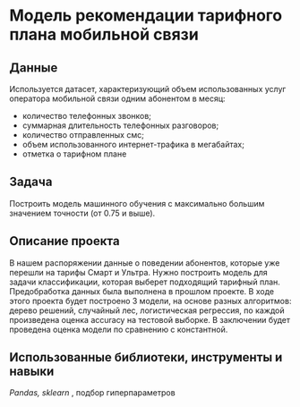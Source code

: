 # Модель рекомендации тарифного плана мобильной связи

## Данные

Используется датасет, характеризующий объем использованных услуг оператора мобильной связи одним абонентом в месяц:
* количество телефонных звонков;
* суммарная длительность телефонных разговоров;
* количество отправленных смс;
* объем использованного интернет-трафика в мегабайтах;
* отметка о тарифном плане

## Задача

Построить модель машинного обучения с максимально большим значением точности (от 0.75 и выше).

## Описание проекта

В нашем распоряжении данные о поведении абонентов, которые уже перешли на тарифы Смарт и Ультра. Нужно построить модель для задачи классификации, которая выберет подходящий тарифный план. Предобработка данных была выполнена в прошлом проекте.
В ходе этого проекта будет построено 3 модели, на основе разных алгоритмов: дерево решений, случайный лес, логистическая регрессия, по каждой произведена оценка accuracy на тестовой выборке. В заключении будет проведена оценка модели по сравнению с константной.


## Использованные библиотеки, инструменты и навыки

*Pandas, sklearn* , подбор гиперпараметров

